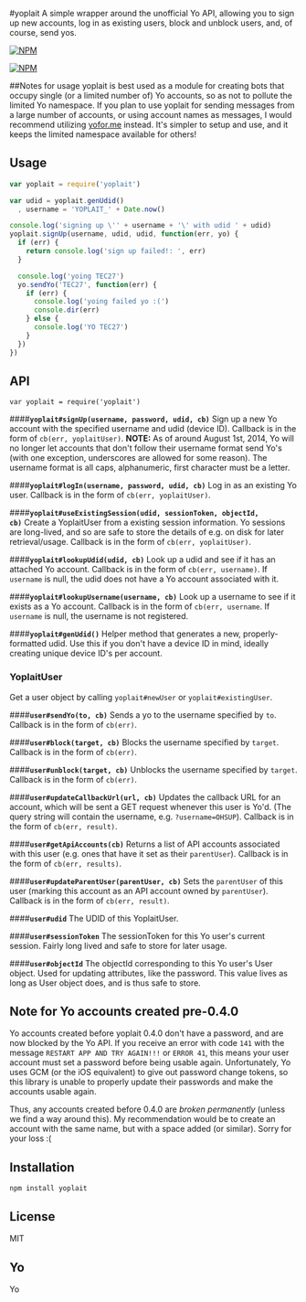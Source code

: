 #yoplait
A simple wrapper around the unofficial Yo API, allowing you to sign up new accounts, log in as
existing users, block and unblock users, and, of course, send yos.

[![NPM](https://img.shields.io/npm/v/yoplait.svg?style=flat)](https://www.npmjs.org/package/yoplait)

[![NPM](https://nodei.co/npm/yoplait.png)](https://www.npmjs.org/package/yoplait)

##Notes for usage
yoplait is best used as a module for creating bots that occupy single (or a limited number of) Yo
accounts, so as not to pollute the limited Yo namespace. If you plan to use yoplait for sending
messages from a large number of accounts, or using account names as messages, I would recommend
utilizing [yofor.me](http://yofor.me) instead. It's simpler to setup and use, and it keeps the
limited namespace available for others!

## Usage
```javascript
var yoplait = require('yoplait')

var udid = yoplait.genUdid()
  , username = 'YOPLAIT_' + Date.now()

console.log('signing up \'' + username + '\' with udid ' + udid)
yoplait.signUp(username, udid, udid, function(err, yo) {
  if (err) {
    return console.log('sign up failed!: ', err)
  }

  console.log('yoing TEC27')
  yo.sendYo('TEC27', function(err) {
    if (err) {
      console.log('yoing failed yo :(')
      console.dir(err)
    } else {
      console.log('YO TEC27')
    }
  })
})
```

## API
`var yoplait = require('yoplait')`

####<b><code>yoplait#signUp(username, password, udid, cb)</code></b>
Sign up a new Yo account with the specified username and udid (device ID). Callback is in the form
of `cb(err, yoplaitUser)`. **NOTE:** As of around August 1st, 2014, Yo will no longer let accounts
that don't follow their username format send Yo's (with one exception, underscores are allowed for
some reason). The username format is all caps, alphanumeric, first character must be a letter.

####<b><code>yoplait#logIn(username, password, udid, cb)</code></b>
Log in as an existing Yo user. Callback is in the form of `cb(err, yoplaitUser)`.

####<b><code>yoplait#useExistingSession(udid, sessionToken, objectId, cb)</code></b>
Create a YoplaitUser from a existing session information. Yo sessions are long-lived, and so are
safe to store the details of e.g. on disk for later retrieval/usage. Callback is in the form of
`cb(err, yoplaitUser)`.

####<b><code>yoplait#lookupUdid(udid, cb)</code></b>
Look up a udid and see if it has an attached Yo account. Callback is in the form of
`cb(err, username)`. If `username` is null, the udid does not have a Yo account associated with it.

####<b><code>yoplait#lookupUsername(username, cb)</code></b>
Look up a username to see if it exists as a Yo account. Callback is in the form of
`cb(err, username`. If `username` is null, the username is not registered.

####<b><code>yoplait#genUdid()</code></b>
Helper method that generates a new, properly-formatted udid. Use this if you don't have a device ID
in mind, ideally creating unique device ID's per account.

### YoplaitUser
Get a user object by calling `yoplait#newUser` or `yoplait#existingUser`.

####<b><code>user#sendYo(to, cb)</code></b>
Sends a yo to the username specified by `to`. Callback is in the form of `cb(err)`.

####<b><code>user#block(target, cb)</code></b>
Blocks the username specified by `target`. Callback is in the form of `cb(err)`.

####<b><code>user#unblock(target, cb)</code></b>
Unblocks the username specified by `target`. Callback is in the form of `cb(err)`.

####<b><code>user#updateCallbackUrl(url, cb)</code></b>
Updates the callback URL for an account, which will be sent a GET request whenever this user is
Yo'd. (The query string will contain the username, e.g. `?username=OHSUP`). Callback is in the form
of `cb(err, result)`.

####<b><code>user#getApiAccounts(cb)</code></b>
Returns a list of API accounts associated with this user (e.g. ones that have it set as their
`parentUser`). Callback is in the form of `cb(err, results)`.

####<b><code>user#updateParentUser(parentUser, cb)</code></b>
Sets the `parentUser` of this user (marking this account as an API account owned by `parentUser`).
Callback is in the form of `cb(err, result)`.

####<b><code>user#udid</b></code>
The UDID of this YoplaitUser.

####<b><code>user#sessionToken</b></code>
The sessionToken for this Yo user's current session. Fairly long lived and safe to store for later
usage.

####<b><code>user#objectId</b></code>
The objectId corresponding to this Yo user's User object. Used for updating attributes, like the
password. This value lives as long as User object does, and is thus safe to store.

## Note for Yo accounts created pre-0.4.0
Yo accounts created before yoplait 0.4.0 don't have a password, and are now blocked by the Yo API.
If you receive an error with code `141` with the message `RESTART APP AND TRY AGAIN!!!` or
`ERROR 41`, this means your user account must set a password before being usable again.
Unfortunately, Yo uses GCM (or the iOS equivalent) to give out password change tokens, so this
library is unable to properly update their passwords and make the accounts usable again.

Thus, any accounts created before 0.4.0 are *broken permanently* (unless we find a way around this).
My recommendation would be to create an account with the same name, but with a space added (or
similar). Sorry for your loss :(

## Installation
`npm install yoplait`

## License
MIT

## Yo
Yo
